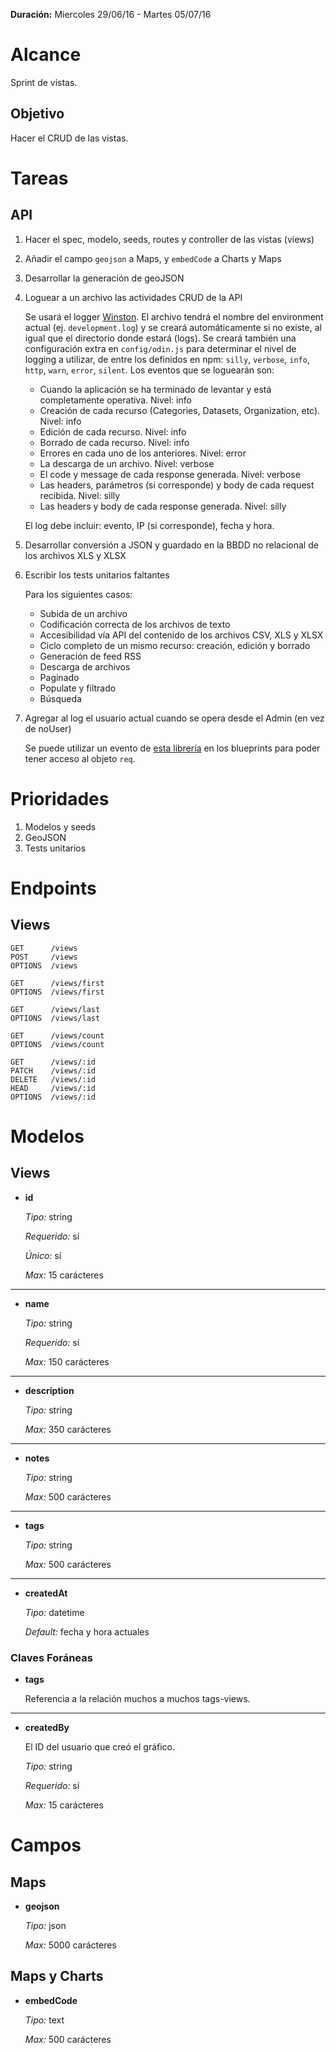**Duración:** Miercoles 29/06/16 - Martes 05/07/16

# Alcance
Sprint de vistas.

## Objetivo
Hacer el CRUD de las vistas.


# Tareas

## API

1. Hacer el spec, modelo, seeds, routes y controller de las vistas (views)
2. Añadir el campo `geojson` a Maps, y `embedCode` a Charts y Maps
3. Desarrollar la generación de geoJSON
4. Loguear a un archivo las actividades CRUD de la API

    Se usará el logger [Winston](https://github.com/winstonjs/winston). El archivo tendrá el nombre del environment actual (ej. `development.log`) y se creará automáticamente si no existe, al igual que el directorio donde estará (logs). Se creará también una configuración extra en `config/odin.js` para determinar el nivel de logging a utilizar, de entre los definidos en npm: `silly`, `verbose`, `info`, `http`, `warn`, `error`, `silent`. Los eventos que se loguearán son:

    - Cuando la aplicación se ha terminado de levantar y está completamente operativa. Nivel: info
    - Creación de cada recurso (Categories, Datasets, Organization, etc). Nivel: info
    - Edición de cada recurso. Nivel: info
    - Borrado de cada recurso. Nivel: info
    - Errores en cada uno de los anteriores. Nivel: error
    - La descarga de un archivo. Nivel: verbose
    - El code y message de cada response generada. Nivel: verbose
    - Las headers, parámetros (si corresponde) y body de cada request recibida. Nivel: silly
    - Las headers y body de cada response generada. Nivel: silly

    El log debe incluir: evento, IP (si corresponde), fecha y hora.


5. Desarrollar conversión a JSON y guardado en la BBDD no relacional de los archivos XLS y XLSX
6. Escribir los tests unitarios faltantes

    Para los siguientes casos:

    - Subida de un archivo
    - Codificación correcta de los archivos de texto
    - Accesibilidad vía API del contenido de los archivos CSV, XLS y XLSX
    - Ciclo completo de un mismo recurso: creación, edición y borrado
    - Generación de feed RSS
    - Descarga de archivos
    - Paginado
    - Populate y filtrado
    - Búsqueda


7. Agregar al log el usuario actual cuando se opera desde el Admin (en vez de noUser)

    Se puede utilizar un evento de [esta librería](https://github.com/Dreamscapes/sails-hook-events) en los blueprints para poder tener acceso al objeto `req`.

# Prioridades

1. Modelos y seeds
2. GeoJSON
3. Tests unitarios


# Endpoints

## Views
```
GET      /views
POST     /views
OPTIONS  /views

GET      /views/first
OPTIONS  /views/first

GET      /views/last
OPTIONS  /views/last

GET      /views/count
OPTIONS  /views/count

GET      /views/:id
PATCH    /views/:id
DELETE   /views/:id
HEAD     /views/:id
OPTIONS  /views/:id
```

# Modelos

## Views

- **id**

    *Tipo:* string

    *Requerido:* sí

    *Único:* sí

    *Max:* 15 carácteres

---

- **name**

    *Tipo:* string

    *Requerido:* sí

    *Max:* 150 carácteres

---

- **description**

    *Tipo:* string

    *Max:* 350 carácteres

---

- **notes**

    *Tipo:* string

    *Max:* 500 carácteres

---

- **tags**

    *Tipo:* string

    *Max:* 500 carácteres

---

- **createdAt**

    *Tipo:* datetime

    *Default:* fecha y hora actuales


### Claves Foráneas

- **tags**

    Referencia a la relación muchos a muchos tags-views.

---

- **createdBy**

    El ID del usuario que creó el gráfico.

    *Tipo:* string

    *Requerido:* sí

    *Max:* 15 carácteres


# Campos

## Maps

- **geojson**

    *Tipo:* json

    *Max:* 5000 carácteres


## Maps y Charts

- **embedCode**

    *Tipo:* text

    *Max:* 500 carácteres